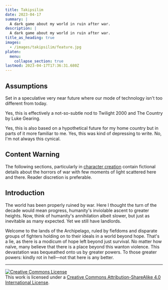 ```yaml
---
title: Takipsilim
date: 2023-04-17
summary: |
  A dark game about my world in ruin after war.
description: |
  A dark game about my world in ruin after war.
title_as_heading: true
images:
  - /images/takipsilim/feature.jpg
platen:
  menu:
    collapse_section: true
lastmod: 2023-04-17T17:36:31.680Z
---
```


## Assumptions

Set in a speculative very near future where our mode of technology isn't too different from today.

Yes, this is effectively a not-so-subtle nod to Twilight 2000 and The Country by Luke Gearing.

Yes, this is also based on a hypothetical future for my home country but in parts of it more familiar to me. Yes, this was kind of depressing to write. No, I'm not always this cynical.

## Content Warning

The following sections, particularly in [character creation](chargen.md) contain fictional details about the horrors of war with few moments of light scattered here and there. Reader discretion is preferable.

## Introduction

The world has been properly ruined by war. Here I thought the turn of the decade would mean progress, humanity's inviolable ascent to greater heights. Now, think of humanity's annihilation albeit slower, but just as inevitable as many expected. Yet we still have landlords.

Welcome to the lands of the Archipelago, ruled by fiefdoms and disparate groups of fighters holding on to their ideals in a world beyond hope. That's a lie, as there is a modicum of hope left beyond just survival. No matter how naïve, many believe that there is a place beyond this wanton violence. This devastation was bequeathed onto us by greater powers. To those greater powers: kindly rot in hell—not that here is any better.

---

<a rel="license" href="http://creativecommons.org/licenses/by-sa/4.0/"><img alt="Creative Commons License" style="border-width:0" src="https://i.creativecommons.org/l/by-sa/4.0/80x15.png" /></a><br />This work is licensed under a <a rel="license" href="http://creativecommons.org/licenses/by-sa/4.0/">Creative Commons Attribution-ShareAlike 4.0 International License</a>.

